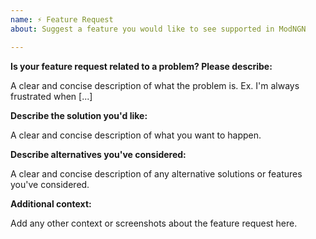 ```yaml
---
name: ⚡️ Feature Request
about: Suggest a feature you would like to see supported in ModNGN

---
```


**Is your feature request related to a problem? Please describe:**

A clear and concise description of what the problem is. Ex. I'm always frustrated when [...]

**Describe the solution you'd like:**

A clear and concise description of what you want to happen.

**Describe alternatives you've considered:**

A clear and concise description of any alternative solutions or features you've considered.

**Additional context:**

Add any other context or screenshots about the feature request here.
